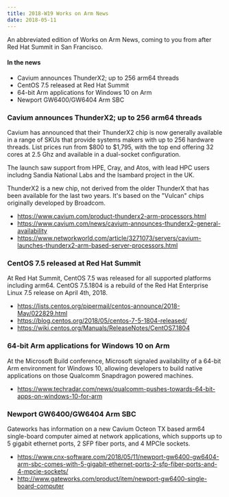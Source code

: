 ```yaml
---
title: 2018-W19 Works on Arm News
date: 2018-05-11
---
```


An abbreviated edition of Works on Arm News, coming
to you from after Red Hat Summit in San Francisco.

#### In the news

* Cavium announces ThunderX2; up to 256 arm64 threads
* CentOS 7.5 released at Red Hat Summit
* 64-bit Arm applications for Windows 10 on Arm
* Newport GW6400/GW6404 Arm SBC

### Cavium announces ThunderX2; up to 256 arm64 threads

Cavium has announced that their ThunderX2 chip is now generally
available in a range of SKUs that provide systems makers with up to 256 hardware
threads. List prices run from $800 to $1,795, with the top end
offering 32 cores at 2.5 Ghz and available in a dual-socket configuration.

The launch saw support from HPE, Cray, and Atos, with lead HPC
users includng Sandia National Labs and the Isambard project in the UK.

ThunderX2 is a new chip, not derived from the older ThunderX that
has been available for the last two years. It's based on the "Vulcan"
chips originally developed by Broadcom.

* https://www.cavium.com/product-thunderx2-arm-processors.html
* https://www.cavium.com/news/cavium-announces-thunderx2-general-availability
* https://www.networkworld.com/article/3271073/servers/cavium-launches-thunderx2-arm-based-server-processors.html

### CentOS 7.5 released at Red Hat Summit

At Red Hat Summit, CentOS 7.5 was released for all supported platforms
including arm64. CentOS 7.5.1804 is a rebuild of the Red Hat
Enterprise Linux 7.5 release on April 4th, 2018.

* https://lists.centos.org/pipermail/centos-announce/2018-May/022829.html
* https://blog.centos.org/2018/05/centos-7-5-1804-released/
* https://wiki.centos.org/Manuals/ReleaseNotes/CentOS7.1804

### 64-bit Arm applications for Windows 10 on Arm

At the Microsoft Build conference, Microsoft signaled availability of
a 64-bit Arm environment for Windows 10, allowing developers to build
native applications on those Qualcomm Snapdragon powered machines.

* https://www.techradar.com/news/qualcomm-pushes-towards-64-bit-apps-on-windows-10-for-arm

### Newport GW6400/GW6404 Arm SBC

Gateworks has information on a new Cavium Octeon TX based arm64
single-board computer aimed at network applications, which supports
up to 5 gigabit ethernet ports, 2 SFP fiber ports, and 4 MPCIe sockets.

* https://www.cnx-software.com/2018/05/11/newport-gw6400-gw6404-arm-sbc-comes-with-5-gigabit-ethernet-ports-2-sfp-fiber-ports-and-4-mpcie-sockets/
* http://www.gateworks.com/product/item/newport-gw6400-single-board-computer
